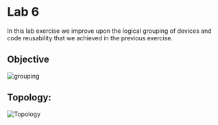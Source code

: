 # Lab 6

In this lab exercise we improve upon the logical grouping of devices and code reusability that we achieved in the 
previous exercise.

## Objective

![grouping](./../../staticfiles/stage-prod.png)

## Topology:

![Topology](../../staticfiles/lab56.png)